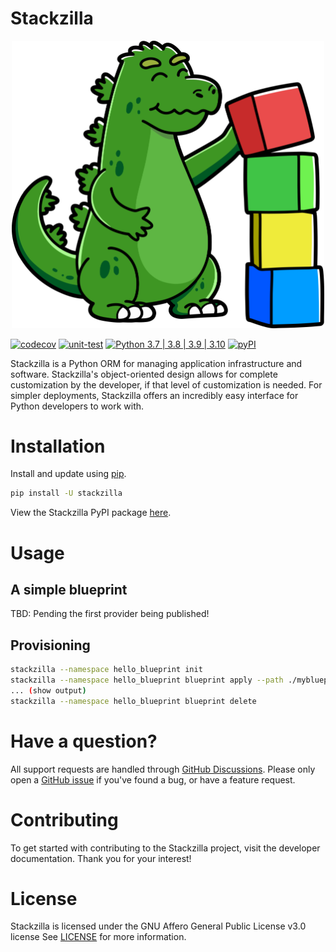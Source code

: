 # Stackzilla

<p align="center">
    <img src="https://github.com/Stackzilla/stackzilla/blob/main/docs/assets/images/zilla_and_blocks.png?raw=true"  alt="stackzilla" width="500"/>
</p>

[![codecov](https://codecov.io/gh/Stackzilla/stackzilla/branch/main/graph/badge.svg?token=SJQBB59GJ7)](https://codecov.io/gh/Stackzilla/stackzilla)
[![unit-test](https://github.com/Stackzilla/stackzilla/actions/workflows/branch-push-unit-test.yml/badge.svg)](https://github.com/Stackzilla/stackzilla/actions/workflows/branch-push-unit-test.yml)
[![Python 3.7 | 3.8 | 3.9 | 3.10](https://img.shields.io/badge/python-3.8%20%7C%203.9%20%7C%203.10-blue)](https://pypi.org/project/stackzilla/)
[![pyPI](https://img.shields.io/pypi/v/stackzilla)](https://pypi.org/project/stackzilla/)

Stackzilla is a Python ORM for managing application infrastructure and software. Stackzilla's object-oriented design allows for complete customization by the developer, if that level of customization is needed. For simpler deployments, Stackzilla offers an incredibly easy interface for Python developers to work with.

# Installation
Install and update using [pip](https://pip.pypa.io/en/stable/getting-started/).

```bash
pip install -U stackzilla
```

View the Stackzilla PyPI package [here](https://pypi.org/project/stackzilla/).

# Usage
## A simple blueprint
TBD: Pending the first provider being published!

## Provisioning
```bash
stackzilla --namespace hello_blueprint init
stackzilla --namespace hello_blueprint blueprint apply --path ./myblueprint/
... (show output)
stackzilla --namespace hello_blueprint blueprint delete
```

# Have a question?
All support requests are handled through [GitHub Discussions](https://github.com/Stackzilla/stackzilla/discussions). Please only open a [GitHub issue](https://github.com/Stackzilla/stackzilla/issues) if you've found a bug, or have a feature request.

# Contributing
To get started with contributing to the Stackzilla project, visit the developer documentation. Thank you for your interest!

# License
Stackzilla is licensed under the GNU Affero General Public License v3.0 license See [LICENSE](https://github.com/Stackzilla/stackzilla/blob/main/LICENSE) for more information.

